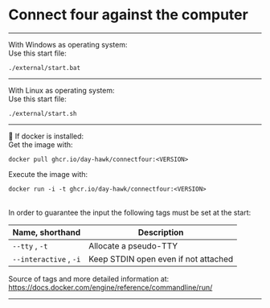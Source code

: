 Connect four against the computer
====
----

With Windows as operating system:
<br>
Use this start file:
```
./external/start.bat
```
----

With Linux as operating system:
<br>
Use this start file:
```
./external/start.sh
```
----

🐳 If docker is installed:
<br>
Get the image with:
```
docker pull ghcr.io/day-hawk/connectfour:<VERSION>
```
Execute the image with:
```
docker run -i -t ghcr.io/day-hawk/connectfour:<VERSION>
```
<br>
In order to guarantee the input the following tags must be set at the start:

| Name, shorthand        | Description                          |
|------------------------|--------------------------------------|
| `--tty` , `-t`         | Allocate a pseudo-TTY                |
| `--interactive` , `-i` | Keep STDIN open even if not attached |

Source of tags and more detailed information at: https://docs.docker.com/engine/reference/commandline/run/

----
